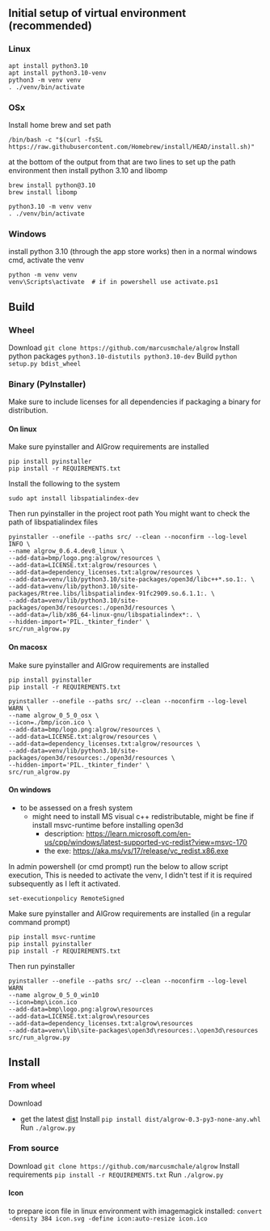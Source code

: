 ## Initial setup of virtual environment (recommended)
### Linux
```
apt install python3.10
apt install python3.10-venv
python3 -m venv venv
. ./venv/bin/activate
```
### OSx
Install home brew and set path
```
/bin/bash -c "$(curl -fsSL https://raw.githubusercontent.com/Homebrew/install/HEAD/install.sh)"
```
at the bottom of the output from that are two lines to set up the path environment
then install python 3.10 and libomp
```
brew install python@3.10
brew install libomp
```
```
python3.10 -m venv venv
. ./venv/bin/activate
```

### Windows
install python 3.10 (through the app store works)
then in a normal windows cmd, activate the venv
```
python -m venv venv
venv\Scripts\activate  # if in powershell use activate.ps1 
```

## Build
### Wheel
Download
```git clone https://github.com/marcusmchale/algrow```
Install python packages
```python3.10-distutils python3.10-dev```
Build
```python setup.py bdist_wheel```

### Binary (PyInstaller)
Make sure to include licenses for all dependencies if packaging a binary for distribution.
#### On linux
Make sure pyinstaller and AlGrow requirements are installed
```
pip install pyinstaller
pip install -r REQUIREMENTS.txt
```
Install the following to the system
```
sudo apt install libspatialindex-dev
```
Then run pyinstaller in the project root path
You might want to check the path of libspatialindex files


```
pyinstaller --onefile --paths src/ --clean --noconfirm --log-level INFO \
--name algrow_0.6.4.dev8_linux \
--add-data=bmp/logo.png:algrow/resources \
--add-data=LICENSE.txt:algrow/resources \
--add-data=dependency_licenses.txt:algrow/resources \
--add-data=venv/lib/python3.10/site-packages/open3d/libc++*.so.1:. \
--add-data=venv/lib/python3.10/site-packages/Rtree.libs/libspatialindex-91fc2909.so.6.1.1:. \
--add-data=venv/lib/python3.10/site-packages/open3d/resources:./open3d/resources \
--add-data=/lib/x86_64-linux-gnu/libspatialindex*:. \
--hidden-import='PIL._tkinter_finder' \
src/run_algrow.py
```
#### On macosx
Make sure pyinstaller and AlGrow requirements are installed
```
pip install pyinstaller
pip install -r REQUIREMENTS.txt
```
```
pyinstaller --onefile --paths src/ --clean --noconfirm --log-level WARN \
--name algrow_0_5_0_osx \
--icon=./bmp/icon.ico \
--add-data=bmp/logo.png:algrow/resources \
--add-data=LICENSE.txt:algrow/resources \
--add-data=dependency_licenses.txt:algrow/resources \
--add-data=venv/lib/python3.10/site-packages/open3d/resources:./open3d/resources \
--hidden-import='PIL._tkinter_finder' \
src/run_algrow.py
``` 
#### On windows
- to be assessed on a fresh system
  - might need to install MS visual c++ redistributable, might be fine if install msvc-runtime before installing open3d
    - description: https://learn.microsoft.com/en-us/cpp/windows/latest-supported-vc-redist?view=msvc-170
    - the exe: https://aka.ms/vs/17/release/vc_redist.x86.exe

In admin powershell (or cmd prompt) run the below to allow script execution,
This is needed to activate the venv, I didn't test if it is required subsequently as I left it activated.

```set-executionpolicy RemoteSigned```

Make sure pyinstaller and AlGrow requirements are installed
(in a regular command prompt)
```
pip install msvc-runtime 
pip install pyinstaller
pip install -r REQUIREMENTS.txt

```
Then run pyinstaller
```
pyinstaller --onefile --paths src/ --clean --noconfirm --log-level WARN 
--name algrow_0_5_0_win10 
--icon=bmp\icon.ico 
--add-data=bmp\logo.png:algrow\resources 
--add-data=LICENSE.txt:algrow\resources 
--add-data=dependency_licenses.txt:algrow\resources 
--add-data=venv\lib\site-packages\open3d\resources:.\open3d\resources
src/run_algrow.py
```

## Install
### From wheel
Download 
  - get the latest [dist](https://github.com/marcusmchale/algrow/dist)
Install
```pip install dist/algrow-0.3-py3-none-any.whl```
Run
```./algrow.py```
### From source
Download
```git clone https://github.com/marcusmchale/algrow```
Install requirements
```pip install -r REQUIREMENTS.txt```
Run
```./algrow.py```

#### Icon
to prepare icon file in linux environment with imagemagick installed:
```convert -density 384 icon.svg -define icon:auto-resize icon.ico```
